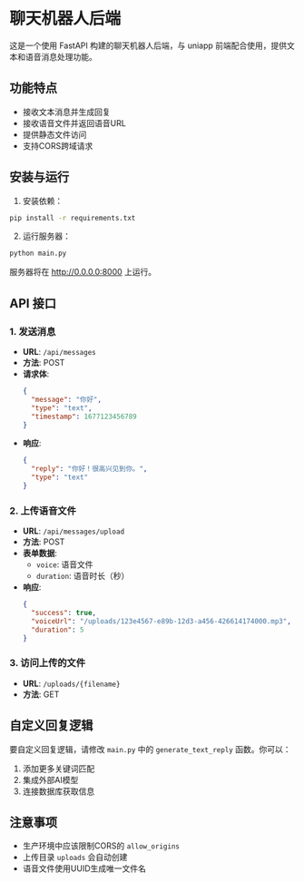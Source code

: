 # 聊天机器人后端

这是一个使用 FastAPI 构建的聊天机器人后端，与 uniapp 前端配合使用，提供文本和语音消息处理功能。

## 功能特点

- 接收文本消息并生成回复
- 接收语音文件并返回语音URL
- 提供静态文件访问
- 支持CORS跨域请求

## 安装与运行

1. 安装依赖：

```bash
pip install -r requirements.txt
```

2. 运行服务器：

```bash
python main.py
```

服务器将在 http://0.0.0.0:8000 上运行。

## API 接口

### 1. 发送消息

- **URL**: `/api/messages`
- **方法**: POST
- **请求体**:
  ```json
  {
    "message": "你好",
    "type": "text",
    "timestamp": 1677123456789
  }
  ```
- **响应**:
  ```json
  {
    "reply": "你好！很高兴见到你。",
    "type": "text"
  }
  ```

### 2. 上传语音文件

- **URL**: `/api/messages/upload`
- **方法**: POST
- **表单数据**:
  - `voice`: 语音文件
  - `duration`: 语音时长（秒）
- **响应**:
  ```json
  {
    "success": true,
    "voiceUrl": "/uploads/123e4567-e89b-12d3-a456-426614174000.mp3",
    "duration": 5
  }
  ```

### 3. 访问上传的文件

- **URL**: `/uploads/{filename}`
- **方法**: GET

## 自定义回复逻辑

要自定义回复逻辑，请修改 `main.py` 中的 `generate_text_reply` 函数。你可以：

1. 添加更多关键词匹配
2. 集成外部AI模型
3. 连接数据库获取信息

## 注意事项

- 生产环境中应该限制CORS的 `allow_origins`
- 上传目录 `uploads` 会自动创建
- 语音文件使用UUID生成唯一文件名 